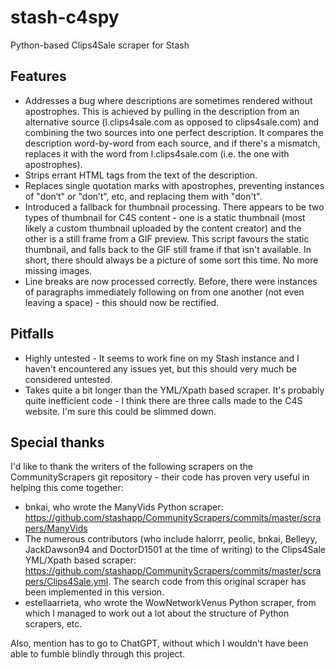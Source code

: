 # stash-c4spy
Python-based Clips4Sale scraper for Stash

## Features
- Addresses a bug where descriptions are sometimes rendered without apostrophes. This is achieved by pulling in the description from an alternative source (l.clips4sale.com as opposed to clips4sale.com) and combining the two sources into one perfect description. It compares the description word-by-word from each source, and if there's a mismatch, replaces it with the word from l.clips4sale.com (i.e. the one with apostrophes).
- Strips errant HTML tags from the text of the description.
- Replaces single quotation marks with apostrophes, preventing instances of "don‘t" or "don’t", etc, and replacing them with "don't".
- Introduced a fallback for thumbnail processing. There appears to be two types of thumbnail for C4S content - one is a static thumbnail (most likely a custom thumbnail uploaded by the content creator) and the other is a still frame from a GIF preview. This script favours the static thumbnail, and falls back to the GIF still frame if that isn't available. In short, there should always be a picture of some sort this time. No more missing images.
- Line breaks are now processed correctly. Before, there were instances of paragraphs immediately following on from one another (not even leaving a space) - this should now be rectified.

## Pitfalls
- Highly untested - It seems to work fine on my Stash instance and I haven't encountered any issues yet, but this should very much be considered untested.
- Takes quite a bit longer than the YML/Xpath based scraper. It's probably quite inefficient code - I think there are three calls made to the C4S website. I'm sure this could be slimmed down.

## Special thanks
I'd like to thank the writers of the following scrapers on the CommunityScrapers git repository - their code has proven very useful in helping this come together:
- bnkai, who wrote the ManyVids Python scraper: https://github.com/stashapp/CommunityScrapers/commits/master/scrapers/ManyVids
- The numerous contributors (who include halorrr, peolic, bnkai, Belleyy, JackDawson94 and DoctorD1501 at the time of writing) to the Clips4Sale YML/Xpath based scraper: https://github.com/stashapp/CommunityScrapers/commits/master/scrapers/Clips4Sale.yml. The search code from this original scraper has been implemented in this version.
- estellaarrieta, who wrote the WowNetworkVenus Python scraper, from which I managed to work out a lot about the structure of Python scrapers, etc.

Also, mention has to go to ChatGPT, without which I wouldn't have been able to fumble blindly through this project.
